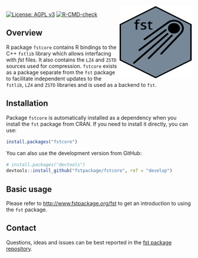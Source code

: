 
<img src="fstcore.png" align="right" height="196" width="196" />

[![License: AGPL
v3](https://img.shields.io/badge/License-AGPL%20v3-blue.svg)](https://www.gnu.org/licenses/agpl-3.0)
[![R-CMD-check](https://github.com/MarcusKlik/gh-actions/workflows/R-CMD-check/badge.svg)](https://github.com/MarcusKlik/gh-actions/actions)

## Overview

R package `fstcore` contains R bindings to the C++ `fstlib` library which allows interfacing with _fst_ files.
It also contains the `LZ4` and `ZSTD` sources used for compression. `fstcore` exists as a package separate from the
`fst` package to facilitate independent updates to the `fstlib`, `LZ4` and `ZSTD` libraries and is used as a
backend to `fst`.


## Installation

Package `fstcore` is automatically installed as a dependency when you install the `fst` package from CRAN.
If you need to install it directly, you can use:

``` r
install.packages("fstcore")
```

You can also use the development version from GitHub:

``` r
# install.packages("devtools")
devtools::install_github("fstpackage/fstcore", ref = "develop")
```

## Basic usage

Please refer to http://www.fstpackage.org/fst to get an introduction to using the `fst` package.


## Contact

Questions, ideas and issues can be best reported in the [fst package repository](https://github.com/fstpackage/fst).
